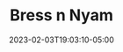 ---
title: "Bress n Nyam"
date: 2023-02-03T19:03:10-05:00
notes: ""
lead_image: "bress_n_nyam/BressNNyam_Cover.png"
interior:
    - bress_n_nyam/BressNNyam_interior_.png
    - bress_n_nyam/BressNNyam_interior_2.png
    - bress_n_nyam/BressNNyam_interior_3.png
    - bress_n_nyam/BressNNyam_interior_4.png
    - bress_n_nyam/BressNNyam_interior_5.png
    - bress_n_nyam/BressNNyam_interior_template_1.png
---